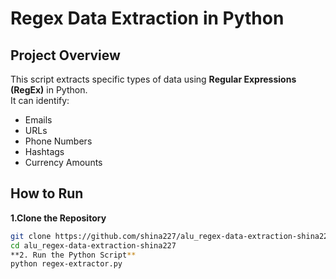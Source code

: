 # Regex Data Extraction in Python

## Project Overview
This script extracts specific types of data using **Regular Expressions (RegEx)** in Python.  
It can identify:
- Emails  
- URLs  
- Phone Numbers  
- Hashtags  
- Currency Amounts  

## How to Run
**1.Clone the Repository**
```sh
git clone https://github.com/shina227/alu_regex-data-extraction-shina227.git
cd alu_regex-data-extraction-shina227
**2. Run the Python Script**
python regex-extractor.py